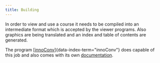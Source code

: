 ```yaml
---
title: Building
---
```


In order to view and use a course it needs to be compiled into an intermediate
format which is accepted by the viewer programs. Also graphics are being
translated and an index and table of contents are generated.

The program
[[innoConv](https://github.com/innodoc/innoconv)]{data-index-term="innoConv"}
does capable of this job and also comes with its own
[documentation](https://innoconv.readthedocs.io/).
